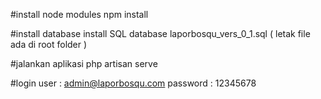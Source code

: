 #install node modules
npm install 

#install database
install SQL database laporbosqu_vers_0_1.sql ( letak file ada di root folder ) 

#jalankan aplikasi
php artisan serve

#login
user : admin@laporbosqu.com
password : 12345678

